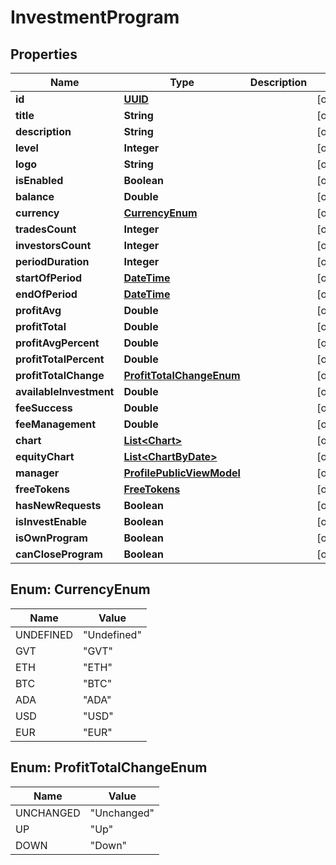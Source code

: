 
# InvestmentProgram

## Properties
Name | Type | Description | Notes
------------ | ------------- | ------------- | -------------
**id** | [**UUID**](UUID.md) |  |  [optional]
**title** | **String** |  |  [optional]
**description** | **String** |  |  [optional]
**level** | **Integer** |  |  [optional]
**logo** | **String** |  |  [optional]
**isEnabled** | **Boolean** |  |  [optional]
**balance** | **Double** |  |  [optional]
**currency** | [**CurrencyEnum**](#CurrencyEnum) |  |  [optional]
**tradesCount** | **Integer** |  |  [optional]
**investorsCount** | **Integer** |  |  [optional]
**periodDuration** | **Integer** |  |  [optional]
**startOfPeriod** | [**DateTime**](DateTime.md) |  |  [optional]
**endOfPeriod** | [**DateTime**](DateTime.md) |  |  [optional]
**profitAvg** | **Double** |  |  [optional]
**profitTotal** | **Double** |  |  [optional]
**profitAvgPercent** | **Double** |  |  [optional]
**profitTotalPercent** | **Double** |  |  [optional]
**profitTotalChange** | [**ProfitTotalChangeEnum**](#ProfitTotalChangeEnum) |  |  [optional]
**availableInvestment** | **Double** |  |  [optional]
**feeSuccess** | **Double** |  |  [optional]
**feeManagement** | **Double** |  |  [optional]
**chart** | [**List&lt;Chart&gt;**](Chart.md) |  |  [optional]
**equityChart** | [**List&lt;ChartByDate&gt;**](ChartByDate.md) |  |  [optional]
**manager** | [**ProfilePublicViewModel**](ProfilePublicViewModel.md) |  |  [optional]
**freeTokens** | [**FreeTokens**](FreeTokens.md) |  |  [optional]
**hasNewRequests** | **Boolean** |  |  [optional]
**isInvestEnable** | **Boolean** |  |  [optional]
**isOwnProgram** | **Boolean** |  |  [optional]
**canCloseProgram** | **Boolean** |  |  [optional]


<a name="CurrencyEnum"></a>
## Enum: CurrencyEnum
Name | Value
---- | -----
UNDEFINED | &quot;Undefined&quot;
GVT | &quot;GVT&quot;
ETH | &quot;ETH&quot;
BTC | &quot;BTC&quot;
ADA | &quot;ADA&quot;
USD | &quot;USD&quot;
EUR | &quot;EUR&quot;


<a name="ProfitTotalChangeEnum"></a>
## Enum: ProfitTotalChangeEnum
Name | Value
---- | -----
UNCHANGED | &quot;Unchanged&quot;
UP | &quot;Up&quot;
DOWN | &quot;Down&quot;



